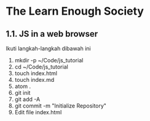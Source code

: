 # The Learn Enough Society
## 1.1. JS in a web browser
Ikuti langkah-langkah dibawah ini
1.  mkdir -p ~/Code/js_tutorial
2. cd ~/Code/js_tutorial
3. touch index.html
4. touch index.md
5. atom .
6. git init
7. git add -A
8. git commit -m "Initialize Repository"
9. Edit file index.html
